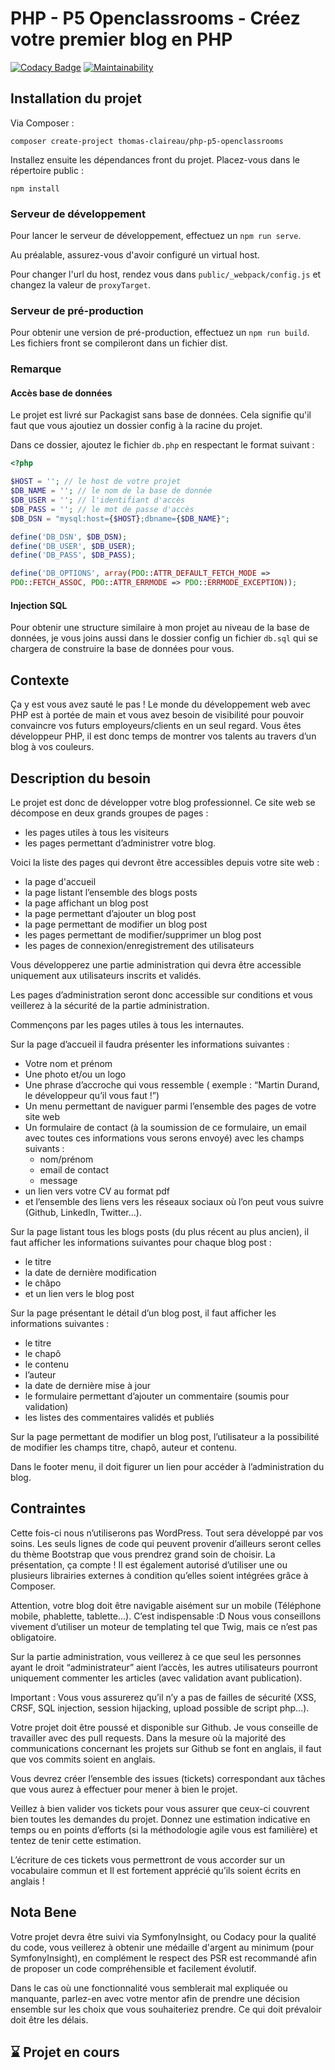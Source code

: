 # PHP - P5 Openclassrooms - Créez votre premier blog en PHP

[![Codacy Badge](https://api.codacy.com/project/badge/Grade/1d8f383a79b64eeb9937e9a2a7dc628b)](https://www.codacy.com/manual/thomas-claireau/PHP-P5-Openclassrooms?utm_source=github.com&utm_medium=referral&utm_content=thomas-claireau/PHP-P5-Openclassrooms&utm_campaign=Badge_Grade)
[![Maintainability](https://api.codeclimate.com/v1/badges/95aa8acf09746a99a43a/maintainability)](https://codeclimate.com/github/thomas-claireau/PHP-P5-Openclassrooms/maintainability)

## Installation du projet

Via Composer :

````text
composer create-project thomas-claireau/php-p5-openclassrooms
````

Installez ensuite les dépendances front du projet. Placez-vous dans le répertoire public :

````text
npm install
````

### Serveur de développement

Pour lancer le serveur de développement, effectuez un `npm run serve`.

Au préalable, assurez-vous d'avoir configuré un virtual host.

Pour changer l'url du host, rendez vous dans `public/_webpack/config.js` et changez la valeur de `proxyTarget`.

### Serveur de pré-production

Pour obtenir une version de pré-production, effectuez un `npm run build`. Les fichiers front se compileront dans un fichier dist.

### Remarque

#### Accès base de données

Le projet est livré sur Packagist sans base de données. Cela signifie qu'il faut que vous ajoutiez un dossier config à la racine du projet.

Dans ce dossier, ajoutez le fichier `db.php` en respectant le format suivant :

````php
<?php

$HOST = ''; // le host de votre projet
$DB_NAME = ''; // le nom de la base de donnée
$DB_USER = ''; // l'identifiant d'accès
$DB_PASS = ''; // le mot de passe d'accès
$DB_DSN = "mysql:host={$HOST};dbname={$DB_NAME}";

define('DB_DSN', $DB_DSN);
define('DB_USER', $DB_USER);
define('DB_PASS', $DB_PASS);

define('DB_OPTIONS', array(PDO::ATTR_DEFAULT_FETCH_MODE => 
PDO::FETCH_ASSOC, PDO::ATTR_ERRMODE => PDO::ERRMODE_EXCEPTION));
````

#### Injection SQL

Pour obtenir une structure similaire à mon projet au niveau de la base de données, je vous joins aussi dans le dossier config un fichier `db.sql` qui se chargera de construire la base de données pour vous.

## Contexte

Ça y est vous avez sauté le pas ! Le monde du développement web avec PHP est à portée de main et vous avez besoin de visibilité pour pouvoir convaincre vos futurs employeurs/clients en un seul regard. Vous êtes développeur PHP, il est donc temps de montrer vos talents au travers d’un blog à vos couleurs.

## Description du besoin

Le projet est donc de développer votre blog professionnel. Ce site web se décompose en deux grands groupes de pages :

-   les pages utiles à tous les visiteurs
-   les pages permettant d’administrer votre blog.

Voici la liste des pages qui devront être accessibles depuis votre site web :

-   la page d'accueil
-   la page listant l’ensemble des blogs posts
-   la page affichant un blog post
-   la page permettant d’ajouter un blog post
-   la page permettant de modifier un blog post
-   les pages permettant de modifier/supprimer un blog post
-   les pages de connexion/enregistrement des utilisateurs

Vous développerez une partie administration qui devra être accessible uniquement aux utilisateurs inscrits et validés.

Les pages d’administration seront donc accessible sur conditions et vous veillerez à la sécurité de la partie administration.

Commençons par les pages utiles à tous les internautes.

Sur la page d’accueil il faudra présenter les informations suivantes :

-   Votre nom et prénom
-   Une photo et/ou un logo
-   Une phrase d’accroche qui vous ressemble ( exemple : “Martin Durand, le développeur qu’il vous faut !”)
-   Un menu permettant de naviguer parmi l’ensemble des pages de votre site web
-   Un formulaire de contact (à la soumission de ce formulaire, un email avec toutes ces informations vous serons envoyé) avec les champs suivants :
    -   nom/prénom
    -   email de contact
    -   message
-   un lien vers votre CV au format pdf
-   et l’ensemble des liens vers les réseaux sociaux où l’on peut vous suivre (Github, LinkedIn, Twitter…).

Sur la page listant tous les blogs posts (du plus récent au plus ancien), il faut afficher les informations suivantes pour chaque blog post :

-   le titre
-   la date de dernière modification
-   le châpo
-   et un lien vers le blog post

Sur la page présentant le détail d’un blog post, il faut afficher les informations suivantes :

-   le titre
-   le chapô
-   le contenu
-   l’auteur
-   la date de dernière mise à jour
-   le formulaire permettant d’ajouter un commentaire (soumis pour validation)
-   les listes des commentaires validés et publiés

Sur la page permettant de modifier un blog post, l’utilisateur a la possibilité de modifier les champs titre, chapô, auteur et contenu.

Dans le footer menu, il doit figurer un lien pour accéder à l’administration du blog.

## Contraintes

Cette fois-ci nous n’utiliserons pas WordPress. Tout sera développé par vos soins. Les seuls lignes de code qui peuvent provenir d’ailleurs seront celles du thème Bootstrap que vous prendrez grand soin de choisir. La présentation, ça compte ! Il est également autorisé d’utiliser une ou plusieurs librairies externes à condition qu’elles soient intégrées grâce à Composer.

Attention, votre blog doit être navigable aisément sur un mobile (Téléphone mobile, phablette, tablette…). C’est indispensable :D
Nous vous conseillons vivement d’utiliser un moteur de templating tel que Twig, mais ce n’est pas obligatoire.

Sur la partie administration, vous veillerez à ce que seul les personnes ayant le droit “administrateur” aient l’accès, les autres utilisateurs pourront uniquement commenter les articles (avec validation avant publication).

Important : Vous vous assurerez qu’il n’y a pas de failles de sécurité (XSS, CRSF, SQL injection, session hijacking, upload possible de script php…).

Votre projet doit être poussé et disponible sur Github. Je vous conseille de travailler avec des pull requests. Dans la mesure où la majorité des communications concernant les projets sur Github se font en anglais, il faut que vos commits soient en anglais.

Vous devrez créer l’ensemble des issues (tickets) correspondant aux tâches que vous aurez à effectuer pour mener à bien le projet.

Veillez à bien valider vos tickets pour vous assurer que ceux-ci couvrent bien toutes les demandes du projet. Donnez une estimation indicative en temps ou en points d’efforts (si la méthodologie agile vous est familière) et tentez de tenir cette estimation.

L’écriture de ces tickets vous permettront de vous accorder sur un vocabulaire commun et Il est fortement apprécié qu’ils soient écrits en anglais !

## Nota Bene

Votre projet devra être suivi via SymfonyInsight, ou Codacy pour la qualité du code, vous veillerez à obtenir une médaille d'argent au minimum (pour SymfonyInsight), en complément le respect des PSR est recommandé afin de proposer un code compréhensible et facilement évolutif.

Dans le cas où une fonctionnalité vous semblerait mal expliquée ou manquante, parlez-en avec votre mentor afin de prendre une décision ensemble sur les choix que vous souhaiteriez prendre. Ce qui doit prévaloir doit être les délais.

## ⌛ Projet en cours

